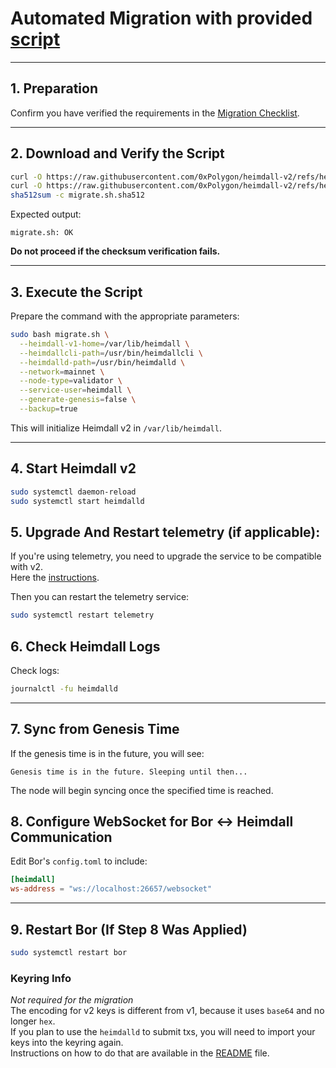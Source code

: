 # Automated Migration with provided [script](./script/migrate.sh)

---

## 1. Preparation

Confirm you have verified the requirements in the [Migration Checklist](../systemd/1-MIGRATION-CHECKLIST.md).

---

## 2. Download and Verify the Script

```bash
curl -O https://raw.githubusercontent.com/0xPolygon/heimdall-v2/refs/heads/develop/migration/systemd/script/migrate.sh
curl -O https://raw.githubusercontent.com/0xPolygon/heimdall-v2/refs/heads/develop/migration/systemd/script/migrate.sh.sha512
sha512sum -c migrate.sh.sha512
```

Expected output:

```
migrate.sh: OK
```

**Do not proceed if the checksum verification fails.**

---

## 3. Execute the Script

Prepare the command with the appropriate parameters:

```bash
sudo bash migrate.sh \
  --heimdall-v1-home=/var/lib/heimdall \
  --heimdallcli-path=/usr/bin/heimdallcli \
  --heimdalld-path=/usr/bin/heimdalld \
  --network=mainnet \
  --node-type=validator \
  --service-user=heimdall \
  --generate-genesis=false \
  --backup=true
```

This will initialize Heimdall v2 in `/var/lib/heimdall`.

---

## 4. Start Heimdall v2

```bash
sudo systemctl daemon-reload
sudo systemctl start heimdalld
```

## 5. Upgrade And Restart telemetry (if applicable):

If you're using telemetry, you need to upgrade the service to be compatible with v2.  
Here the [instructions](https://github.com/vitwit/matic-telemetry/tree/heimdall-v2?tab=readme-ov-file#upgrading-for-heimdall-v2-version-api-change).

Then you can restart the telemetry service:  
```bash
sudo systemctl restart telemetry
```

## 6. Check Heimdall Logs
Check logs:

```bash
journalctl -fu heimdalld
```

---

## 7. Sync from Genesis Time

If the genesis time is in the future, you will see:

```
Genesis time is in the future. Sleeping until then...
```

The node will begin syncing once the specified time is reached.

## 8. Configure WebSocket for Bor ↔ Heimdall Communication

Edit Bor's `config.toml` to include:

```toml
[heimdall]
ws-address = "ws://localhost:26657/websocket"
```

---

## 9. Restart Bor (If Step 8 Was Applied)

```bash
sudo systemctl restart bor
```

### Keyring Info
*Not required for the migration*  
The encoding for v2 keys is different from v1, because it uses `base64` and no longer `hex`.  
If you plan to use the `heimdalld` to submit txs, you will need to import your keys into the keyring again.  
Instructions on how to do that are available in the [README](../../README.md) file.
